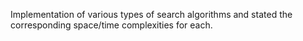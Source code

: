 


Implementation of various types of search algorithms and stated the corresponding space/time complexities for each.


